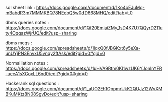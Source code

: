 sql sheet link : https://docs.google.com/document/d/1Ko4oEJuMg-mBabdR3m7MMMKBQ78NEebQ5w0dD668MHQ/edit?tab=t.0

dbms queries notes : https://docs.google.com/document/d/1Qf20EmiaiZMy_1sD4K7U7QQyrD211uty4OqqazWjrUQ/edit?usp=sharing

dbms mcqs : https://docs.google.com/spreadsheets/d/1iqxQ0fJBGKxt6y5eXa-unUYjPN3EnvxU5ynqy2ftAsk/edit?gid=0#gid=0

Normalilation notes : https://docs.google.com/spreadsheets/d/1uHVA9Rtm0Kl1wzUK6YJonInYFR-ueeA1sXGoxLL6nd0/edit?gid=0#gid=0

Hackerank sql questions : https://docs.google.com/document/d/1_aUO2Eh1OppmrUkK2QUJz12WvXMBKuMKtz8N08SgvDo/edit?usp=sharing

